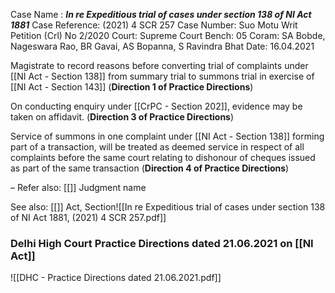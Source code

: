 Case Name : ***In re Expeditious trial of cases under section 138 of NI Act 1881***
Case Reference: (2021) 4 SCR 257
Case Number: Suo Motu Writ Petition (Crl) No 2/2020
Court: Supreme Court
Bench: 05
Coram: SA Bobde, Nageswara Rao, BR Gavai, AS Bopanna, S Ravindra Bhat
Date: 16.04.2021

Magistrate to record reasons before converting trial of complaints under [[NI Act - Section 138]] from summary trial to summons trial in exercise of [[NI Act - Section 143]] (**Direction 1 of Practice Directions**)

On conducting enquiry under [[CrPC - Section 202]], evidence may be taken on affidavit. (**Direction 3 of Practice Directions**)

Service of summons in one complaint under [[NI Act - Section 138]] forming part of a transaction, will be treated as deemed service in respect of all complaints before the same court relating to dishonour of cheques issued as part of the same transaction (**Direction 4 of Practice Directions**)

–
Refer also:
[[]]
Judgment name

See also:
[[]] 
Act, Section![[In re Expeditious trial of cases under section 138 of NI Act 1881, (2021) 4 SCR 257.pdf]]
### Delhi High Court Practice Directions dated 21.06.2021 on [[NI Act]]

![[DHC - Practice Directions dated 21.06.2021.pdf]]